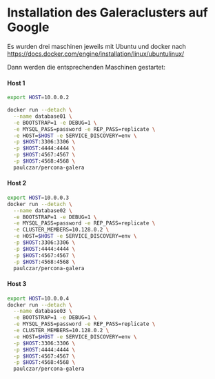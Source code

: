 # Installation des Galeraclusters auf Google

Es wurden drei maschinen jeweils mit Ubuntu und docker nach https://docs.docker.com/engine/installation/linux/ubuntulinux/

Dann werden die entsprechenden Maschinen gestartet:

#### Host 1

```bash
export HOST=10.0.0.2

docker run --detach \
  --name database01 \
  -e BOOTSTRAP=1 -e DEBUG=1 \
  -e MYSQL_PASS=password -e REP_PASS=replicate \
  -e HOST=$HOST -e SERVICE_DISCOVERY=env \
  -p $HOST:3306:3306 \
  -p $HOST:4444:4444 \
  -p $HOST:4567:4567 \
  -p $HOST:4568:4568 \
  paulczar/percona-galera
```
#### Host 2

```bash
export HOST=10.0.0.3
docker run --detach \
  --name database02 \
  -e BOOTSTRAP=1 -e DEBUG=1 \
  -e MYSQL_PASS=password -e REP_PASS=replicate \
  -e CLUSTER_MEMBERS=10.128.0.2 \
  -e HOST=$HOST -e SERVICE_DISCOVERY=env \
  -p $HOST:3306:3306 \
  -p $HOST:4444:4444 \
  -p $HOST:4567:4567 \
  -p $HOST:4568:4568 \
  paulczar/percona-galera
```

#### Host 3

```bash
export HOST=10.0.0.4
docker run --detach \
  --name database03 \
  -e BOOTSTRAP=1 -e DEBUG=1 \
  -e MYSQL_PASS=password -e REP_PASS=replicate \
  -e CLUSTER_MEMBERS=10.128.0.2 \
  -e HOST=$HOST -e SERVICE_DISCOVERY=env \
  -p $HOST:3306:3306 \
  -p $HOST:4444:4444 \
  -p $HOST:4567:4567 \
  -p $HOST:4568:4568 \
  paulczar/percona-galera

```


